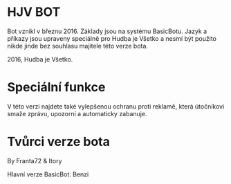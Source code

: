 # HJV BOT

Bot vznikl v březnu 2016. Základy jsou na systému BasicBotu. Jazyk a příkazy jsou upraveny speciálně pro Hudba je Všetko a nesmí být použito nikde jinde bez souhlasu majitele této verze bota.

2016, Hudba je Všetko.

# Speciální funkce

V této verzi najdete také vylepšenou ochranu proti reklamě, která útočníkovi smaže zprávu, upozorní a automaticky zabanuje.

# Tvůrci verze bota

By Franta72 & Itory

Hlavní verze BasicBot: Benzi
